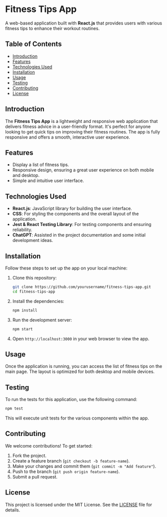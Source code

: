 
# Fitness Tips App

A web-based application built with **React.js** that provides users with various fitness tips to enhance their workout routines.

## Table of Contents

- [Introduction](#introduction)
- [Features](#features)
- [Technologies Used](#technologies-used)
- [Installation](#installation)
- [Usage](#usage)
- [Testing](#testing)
- [Contributing](#contributing)
- [License](#license)

## Introduction

The **Fitness Tips App** is a lightweight and responsive web application that delivers fitness advice in a user-friendly format. It's perfect for anyone looking to get quick tips on improving their fitness routines. The app is fully responsive and offers a smooth, interactive user experience.

## Features

- Display a list of fitness tips.
- Responsive design, ensuring a great user experience on both mobile and desktop.
- Simple and intuitive user interface.

## Technologies Used

- **React.js**: JavaScript library for building the user interface.
- **CSS**: For styling the components and the overall layout of the application.
- **Jest & React Testing Library**: For testing components and ensuring reliability.
- **ChatGPT**: Assisted in the project documentation and some initial development ideas.

## Installation

Follow these steps to set up the app on your local machine:

1. Clone this repository:

   ```bash
   git clone https://github.com/yourusername/fitness-tips-app.git
   cd fitness-tips-app
   ```

2. Install the dependencies:

   ```bash
   npm install
   ```

3. Run the development server:

   ```bash
   npm start
   ```

4. Open `http://localhost:3000` in your web browser to view the app.

## Usage

Once the application is running, you can access the list of fitness tips on the main page. The layout is optimized for both desktop and mobile devices.

## Testing

To run the tests for this application, use the following command:

```bash
npm test
```

This will execute unit tests for the various components within the app.

## Contributing

We welcome contributions! To get started:

1. Fork the project.
2. Create a feature branch (`git checkout -b feature-name`).
3. Make your changes and commit them (`git commit -m "Add feature"`).
4. Push to the branch (`git push origin feature-name`).
5. Submit a pull request.

## License

This project is licensed under the MIT License. See the [LICENSE](LICENSE) file for details.
